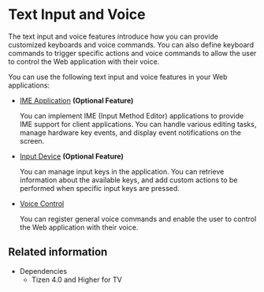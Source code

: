 # Text Input and Voice

The text input and voice features introduce how you can provide customized keyboards and voice commands. You can also define keyboard commands to trigger specific actions and voice commands to allow the user to control the Web application with their voice.

You can use the following text input and voice features in your Web applications:

- [IME Application](./input-method.md) **(Optional Feature)**

  You can implement IME (Input Method Editor) applications to provide IME support for client applications. You can handle various editing tasks, manage hardware key events, and display event notifications on the screen.

- [Input Device](./input-device.md) **(Optional Feature)**

  You can manage input keys in the application. You can retrieve information about the available keys, and add custom actions to be performed when specific input keys are pressed.

- [Voice Control](./voice-control.md)

  You can register general voice commands and enable the user to control the Web application with their voice.

## Related information
* Dependencies  
  - Tizen 4.0 and Higher for TV
